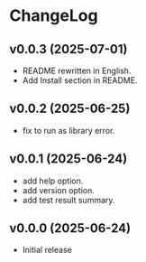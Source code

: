 # ChangeLog

## v0.0.3 (2025-07-01)

 * README rewritten in English.
 * Add Install section in README.

## v0.0.2 (2025-06-25)

 * fix to run as library error.

## v0.0.1 (2025-06-24)

 * add help option.
 * add version option.
 * add test result summary.

## v0.0.0 (2025-06-24)

 * Initial release